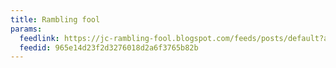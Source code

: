 ```yaml
---
title: Rambling fool
params:
  feedlink: https://jc-rambling-fool.blogspot.com/feeds/posts/default?alt=rss
  feedid: 965e14d23f2d3276018d2a6f3765b82b
---
```


